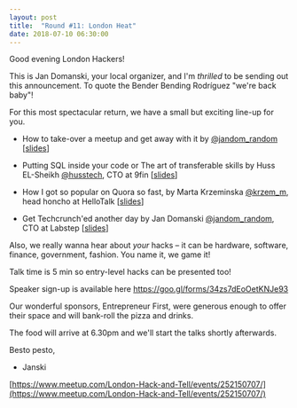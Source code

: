 ```yaml
---
layout: post
title:  "Round #11: London Heat"
date: 2018-07-10 06:30:00
---
```


Good evening London Hackers!

This is Jan Domanski, your local organizer, and I'm *thrilled* to be sending out this announcement. To quote the Bender Bending Rodríguez "we're back baby"!

For this most spectacular return, we have a small but exciting line-up for you.

- How to take-over a meetup and get away with it by [@jandom_random](https://twitter.com/jandom_random)
[[slides](https://drive.google.com/open?id=1Em6Sx_QsSfuVBkDRn97tQ3MiIS0UkJS6)]

- Putting SQL inside your code or The art of transferable skills by Huss EL-Sheikh [@husstech](https://twitter.com/husstech), CTO at 9fin
[[slides](https://speakerdeck.com/husstech/party-like-its-ansi-1999-using-sql-from-python-applications)]

- How I got so popular on Quora so fast, by Marta Krzeminska [@krzem_m](https://twitter.com/krzem_m), head honcho at HelloTalk
[[slides](https://drive.google.com/open?id=1by0AgVBEiUOQoho9E5k2ZvfC7zAFHzkg)]

- Get Techcrunch'ed another day by Jan Domanski [@jandom_random](https://twitter.com/jandom_random), CTO at Labstep
[[slides](https://drive.google.com/open?id=1Ah9WkP7mkzp8814cX3wXzxPQ_9uRtgP2)]

Also, we really wanna hear about *your* hacks – it can be hardware, software, finance, government, fashion. You name it, we game it!

Talk time is 5 min so entry-level hacks can be presented too!

Speaker sign-up is available here
https://goo.gl/forms/34zs7dEoOetKNJe93

Our wonderful sponsors, Entrepreneur First, were generous enough to offer their space and will bank-roll the pizza and drinks.

The food will arrive at 6.30pm and we'll start the talks shortly afterwards.

Besto pesto,

- Janski

[https://www.meetup.com/London-Hack-and-Tell/events/252150707/](https://www.meetup.com/London-Hack-and-Tell/events/252150707/)
